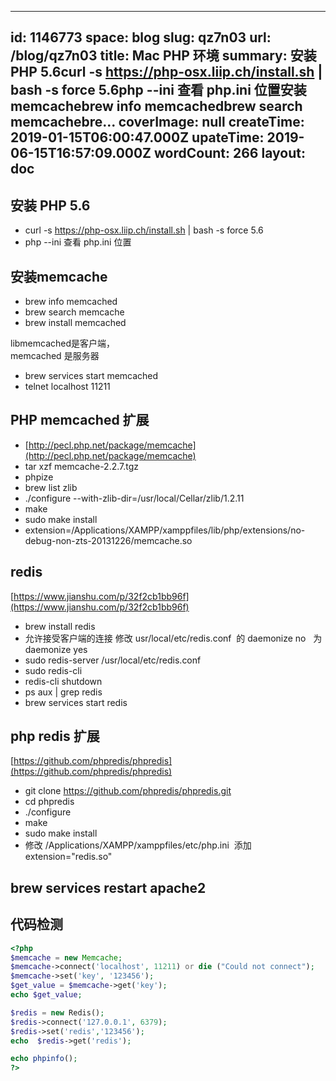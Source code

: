 
---
id: 1146773
space: blog
slug: qz7n03
url: /blog/qz7n03
title: Mac PHP 环境
summary: 安装 PHP 5.6curl -s https://php-osx.liip.ch/install.sh | bash -s force 5.6php --ini 查看 php.ini 位置安装memcachebrew info memcachedbrew search memcachebre...
coverImage: null
createTime: 2019-01-15T06:00:47.000Z 
upateTime: 2019-06-15T16:57:09.000Z
wordCount: 266
layout: doc
---

## 安装 PHP 5.6

- curl -s https://php-osx.liip.ch/install.sh | bash -s force 5.6
- php --ini 查看 php.ini 位置


## 安装memcache

- brew info memcached
- brew search memcache
- brew install memcached

libmemcached是客户端，<br />memcached 是服务器

- brew services start memcached
- telnet localhost 11211


## PHP memcached 扩展

- [http://pecl.php.net/package/memcache](http://pecl.php.net/package/memcache)
- tar xzf memcache-2.2.7.tgz
- phpize
- brew list zlib
- ./configure --with-zlib-dir=/usr/local/Cellar/zlib/1.2.11
- make
- sudo make install
- extension=/Applications/XAMPP/xamppfiles/lib/php/extensions/no-debug-non-zts-20131226/memcache.so


## redis 

[https://www.jianshu.com/p/32f2cb1bb96f](https://www.jianshu.com/p/32f2cb1bb96f)

- brew install redis
- 允许接受客户端的连接 修改 usr/local/etc/redis.conf  的 daemonize no   为 daemonize yes
- sudo redis-server /usr/local/etc/redis.conf
- sudo redis-cli
- redis-cli shutdown
- ps aux | grep redis
- brew services start redis


## php redis 扩展

[https://github.com/phpredis/phpredis](https://github.com/phpredis/phpredis)

- git clone https://github.com/phpredis/phpredis.git
- cd phpredis
- ./configure
- make
- sudo make install
- 修改 /Applications/XAMPP/xamppfiles/etc/php.ini  添加 extension="redis.so"



## brew services restart apache2



## 代码检测

```php
<?php
$memcache = new Memcache; 
$memcache->connect('localhost', 11211) or die ("Could not connect"); 
$memcache->set('key', '123456');       
$get_value = $memcache->get('key');   
echo $get_value;

$redis = new Redis();
$redis->connect('127.0.0.1', 6379);
$redis->set('redis','123456');
echo  $redis->get('redis');

echo phpinfo();
?>
```


  